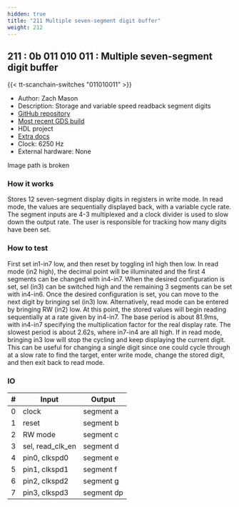 ```yaml
---
hidden: true
title: "211 Multiple seven-segment digit buffer"
weight: 212
---
```


## 211 : 0b 011 010 011 : Multiple seven-segment digit buffer

{{< tt-scanchain-switches "011010011" >}}

* Author: Zach Mason
* Description: Storage and variable speed readback segment digits
* [GitHub repository](https://github.com/zymason/tt02-zymason)
* [Most recent GDS build](https://github.com/zymason/tt02-zymason/actions/runs/3598834837)
* HDL project
* [Extra docs](None)
* Clock: 6250 Hz
* External hardware: None

Image path is broken

### How it works

Stores 12 seven-segment display digits in registers in write mode. In read mode, the values are sequentially displayed back, with a variable cycle rate. The segment inputs are 4-3 multiplexed and a clock divider is used to slow down the output rate. The user is responsible for tracking how many digits have been set.


### How to test

First set in1-in7 low, and then reset by toggling in1 high then low. In read mode (in2 high), the decimal point will be illuminated and the first 4 segments can be changed with in4-in7. When the desired configuration is set, sel (in3) can be switched high and the remaining 3 segments can be set with in4-in6. Once the desired configuration is set, you can move to the next digit by bringing sel (in3) low. Alternatively, read mode can be entered by bringing RW (in2) low. At this point, the stored values will begin reading sequentially at a rate given by in4-in7. The base period is about 81.9ms, with in4-in7 specifying the multiplication factor for the real display rate. The slowest period is about 2.62s, where in7-in4 are all high. If in read mode, bringing in3 low will stop the cycling and keep displaying the current digit. This can be useful for changing a single digit since one could cycle through at a slow rate to find the target, enter write mode, change the stored digit, and then exit back to read mode.


### IO

| # | Input        | Output       |
|---|--------------|--------------|
| 0 | clock  | segment a |
| 1 | reset  | segment b |
| 2 | RW mode  | segment c |
| 3 | sel, read_clk_en  | segment d |
| 4 | pin0, clkspd0  | segment e |
| 5 | pin1, clkspd1  | segment f |
| 6 | pin2, clkspd2  | segment g |
| 7 | pin3, clkspd3  | segment dp |
